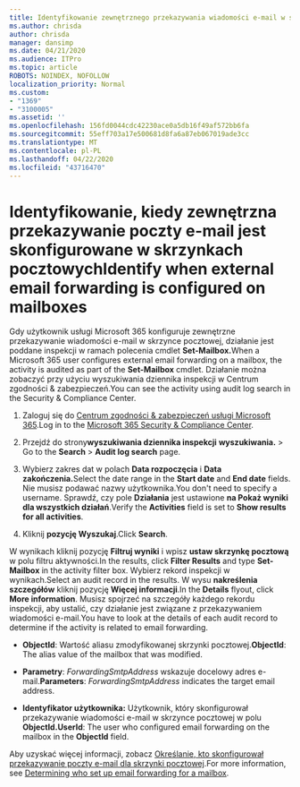 ```yaml
---
title: Identyfikowanie zewnętrznego przekazywania wiadomości e-mail w skrzynkach pocztowych w dziennikach inspekcji
ms.author: chrisda
author: chrisda
manager: dansimp
ms.date: 04/21/2020
ms.audience: ITPro
ms.topic: article
ROBOTS: NOINDEX, NOFOLLOW
localization_priority: Normal
ms.custom:
- "1369"
- "3100005"
ms.assetid: ''
ms.openlocfilehash: 156fd0044cdc42230ace0a5db16f49af572bb6fa
ms.sourcegitcommit: 55eff703a17e500681d8fa6a87eb067019ade3cc
ms.translationtype: MT
ms.contentlocale: pl-PL
ms.lasthandoff: 04/22/2020
ms.locfileid: "43716470"
---
```

# <a name="identify-when-external-email-forwarding-is-configured-on-mailboxes"></a><span data-ttu-id="87acd-102">Identyfikowanie, kiedy zewnętrzna przekazywanie poczty e-mail jest skonfigurowane w skrzynkach pocztowych</span><span class="sxs-lookup"><span data-stu-id="87acd-102">Identify when external email forwarding is configured on mailboxes</span></span>

<span data-ttu-id="87acd-103">Gdy użytkownik usługi Microsoft 365 konfiguruje zewnętrzne przekazywanie wiadomości e-mail w skrzynce pocztowej, działanie jest poddane inspekcji w ramach polecenia cmdlet **Set-Mailbox.**</span><span class="sxs-lookup"><span data-stu-id="87acd-103">When a Microsoft 365 user configures external email forwarding on a mailbox, the activity is audited as part of the **Set-Mailbox** cmdlet.</span></span> <span data-ttu-id="87acd-104">Działanie można zobaczyć przy użyciu wyszukiwania dziennika inspekcji w Centrum zgodności & zabezpieczeń.</span><span class="sxs-lookup"><span data-stu-id="87acd-104">You can see the activity using audit log search in the Security & Compliance Center.</span></span>

1. <span data-ttu-id="87acd-105">Zaloguj się do [Centrum zgodności & zabezpieczeń usługi Microsoft 365](https://protection.office.com/).</span><span class="sxs-lookup"><span data-stu-id="87acd-105">Log in to the [Microsoft 365 Security & Compliance Center](https://protection.office.com/).</span></span>

2. <span data-ttu-id="87acd-106">Przejdź do strony**wyszukiwania dziennika inspekcji** **wyszukiwania.** > </span><span class="sxs-lookup"><span data-stu-id="87acd-106">Go to the **Search** > **Audit log search** page.</span></span>

3. <span data-ttu-id="87acd-107">Wybierz zakres dat w polach **Data rozpoczęcia** i **Data zakończenia.**</span><span class="sxs-lookup"><span data-stu-id="87acd-107">Select the date range in the **Start date** and **End date** fields.</span></span> <span data-ttu-id="87acd-108">Nie musisz podawać nazwy użytkownika.</span><span class="sxs-lookup"><span data-stu-id="87acd-108">You don't need to specify a username.</span></span> <span data-ttu-id="87acd-109">Sprawdź, czy pole **Działania** jest ustawione **na Pokaż wyniki dla wszystkich działań**.</span><span class="sxs-lookup"><span data-stu-id="87acd-109">Verify the **Activities** field is set to **Show results for all activities**.</span></span>

4. <span data-ttu-id="87acd-110">Kliknij **pozycję Wyszukaj**.</span><span class="sxs-lookup"><span data-stu-id="87acd-110">Click **Search**.</span></span>

<span data-ttu-id="87acd-111">W wynikach kliknij pozycję **Filtruj wyniki** i wpisz **ustaw skrzynkę pocztową** w polu filtru aktywności.</span><span class="sxs-lookup"><span data-stu-id="87acd-111">In the results, click **Filter Results** and type **Set-Mailbox** in the activity filter box.</span></span> <span data-ttu-id="87acd-112">Wybierz rekord inspekcji w wynikach.</span><span class="sxs-lookup"><span data-stu-id="87acd-112">Select an audit record in the results.</span></span> <span data-ttu-id="87acd-113">W wysu **nakreślenia szczegółów** kliknij pozycję **Więcej informacji**.</span><span class="sxs-lookup"><span data-stu-id="87acd-113">In the **Details** flyout, click **More information**.</span></span> <span data-ttu-id="87acd-114">Musisz spojrzeć na szczegóły każdego rekordu inspekcji, aby ustalić, czy działanie jest związane z przekazywaniem wiadomości e-mail.</span><span class="sxs-lookup"><span data-stu-id="87acd-114">You have to look at the details of each audit record to determine if the activity is related to email forwarding.</span></span>

- <span data-ttu-id="87acd-115">**ObjectId**: Wartość aliasu zmodyfikowanej skrzynki pocztowej.</span><span class="sxs-lookup"><span data-stu-id="87acd-115">**ObjectId**: The alias value of the mailbox that was modified.</span></span>

- <span data-ttu-id="87acd-116">**Parametry**: _ForwardingSmtpAddress_ wskazuje docelowy adres e-mail.</span><span class="sxs-lookup"><span data-stu-id="87acd-116">**Parameters**: _ForwardingSmtpAddress_ indicates the target email address.</span></span>

- <span data-ttu-id="87acd-117">**Identyfikator użytkownika:** Użytkownik, który skonfigurował przekazywanie wiadomości e-mail w skrzynce pocztowej w polu **ObjectId.**</span><span class="sxs-lookup"><span data-stu-id="87acd-117">**UserId**: The user who configured email forwarding on the mailbox in the **ObjectId** field.</span></span>

<span data-ttu-id="87acd-118">Aby uzyskać więcej informacji, zobacz [Określanie, kto skonfigurował przekazywanie poczty e-mail dla skrzynki pocztowej](https://docs.microsoft.com/office365/securitycompliance/auditing-troubleshooting-scenarios#determining-who-set-up-email-forwarding-for-a-mailbox).</span><span class="sxs-lookup"><span data-stu-id="87acd-118">For more information, see [Determining who set up email forwarding for a mailbox](https://docs.microsoft.com/office365/securitycompliance/auditing-troubleshooting-scenarios#determining-who-set-up-email-forwarding-for-a-mailbox).</span></span>
